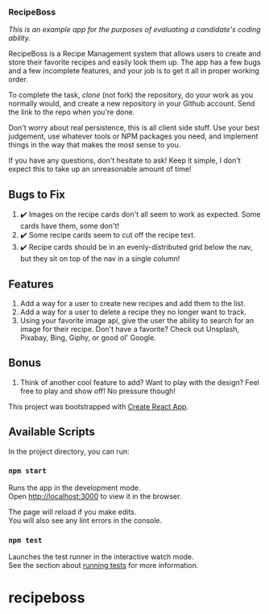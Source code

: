 ### RecipeBoss

_This is an example app for the purposes of evaluating a candidate's coding ability._

RecipeBoss is a Recipe Management system that allows users to create and store their favorite recipes and easily look them up. The app has a few bugs and a few incomplete features, and your job is to get it all in proper working order.

To complete the task, _clone_ (not fork) the repository, do your work as you normally would, and create a new repository in your Github account. Send the link to the repo when you're done.

Don't worry about real persistence, this is all client side stuff. Use your best judgement, use whatever tools or NPM packages you need, and implement things in the way that makes the most sense to you.

If you have any questions, don't hesitate to ask! Keep it simple, I don't expect this to take up an unreasonable amount of time!

## Bugs to Fix

1.  ✔️ Images on the recipe cards don't all seem to work as expected. Some cards have them, some don't!
2.  ✔️ Some recipe cards seem to cut off the recipe text.
3.  ✔️ Recipe cards should be in an evenly-distributed grid below the nav, but they sit on top of the nav in a single column!

## Features

1. Add a way for a user to create new recipes and add them to the list.
2. Add a way for a user to delete a recipe they no longer want to track.
3. Using your favorite image api, give the user the ability to search for an image for their recipe. Don't have a favorite? Check out Unsplash, Pixabay, Bing, Giphy, or good ol' Google.

## Bonus

1. Think of another cool feature to add? Want to play with the design? Feel free to play and show off! No pressure though!

This project was bootstrapped with [Create React App](https://github.com/facebook/create-react-app).

## Available Scripts

In the project directory, you can run:

### `npm start`

Runs the app in the development mode.<br>
Open [http://localhost:3000](http://localhost:3000) to view it in the browser.

The page will reload if you make edits.<br>
You will also see any lint errors in the console.

### `npm test`

Launches the test runner in the interactive watch mode.<br>
See the section about [running tests](https://facebook.github.io/create-react-app/docs/running-tests) for more information.

# recipeboss
